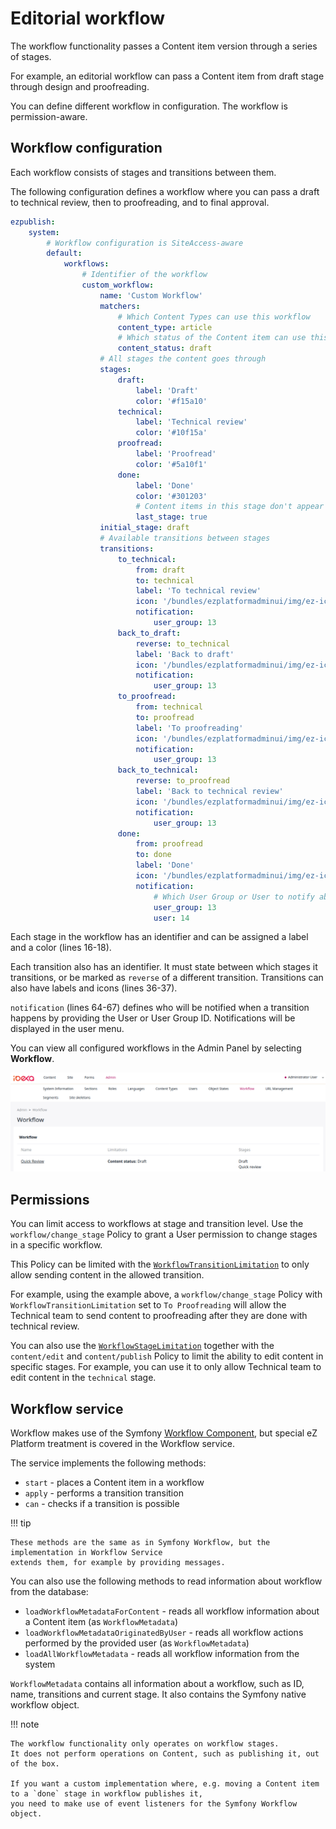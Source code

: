 # Editorial workflow

The workflow functionality passes a Content item version through a series of stages.

For example, an editorial workflow can pass a Content item from draft stage through design and proofreading.

You can define different workflow in configuration. The workflow is permission-aware.

## Workflow configuration

Each workflow consists of stages and transitions between them.

The following configuration defines a workflow where you can pass a draft to technical review, then to proofreading, and to final approval.

``` yaml hl_lines="16 17 18 33 34 35 36 37 64 65 66 67"
ezpublish:
    system:
        # Workflow configuration is SiteAccess-aware
        default:
            workflows:
                # Identifier of the workflow
                custom_workflow:
                    name: 'Custom Workflow'
                    matchers:
                        # Which Content Types can use this workflow
                        content_type: article
                        # Which status of the Content item can use this workflow. Available statuses are draft and published.
                        content_status: draft
                    # All stages the content goes through
                    stages:
                        draft:
                            label: 'Draft'
                            color: '#f15a10'
                        technical:
                            label: 'Technical review'
                            color: '#10f15a'
                        proofread:
                            label: 'Proofread'
                            color: '#5a10f1'
                        done:
                            label: 'Done'
                            color: '#301203'
                            # Content items in this stage don't appear on the Dashboard and in Review Queue.
                            last_stage: true
                    initial_stage: draft
                    # Available transitions between stages
                    transitions:
                        to_technical:
                            from: draft
                            to: technical
                            label: 'To technical review'
                            icon: '/bundles/ezplatformadminui/img/ez-icons.svg#comment'
                            notification:
                                user_group: 13
                        back_to_draft:
                            reverse: to_technical
                            label: 'Back to draft'
                            icon: '/bundles/ezplatformadminui/img/ez-icons.svg#comment'
                            notification:
                                user_group: 13
                        to_proofread:
                            from: technical
                            to: proofread
                            label: 'To proofreading'
                            icon: '/bundles/ezplatformadminui/img/ez-icons.svg#comment'
                            notification:
                                user_group: 13
                        back_to_technical:
                            reverse: to_proofread
                            label: 'Back to technical review'
                            icon: '/bundles/ezplatformadminui/img/ez-icons.svg#comment'
                            notification:
                                user_group: 13
                        done:
                            from: proofread
                            to: done
                            label: 'Done'
                            icon: '/bundles/ezplatformadminui/img/ez-icons.svg#comment'
                            notification:
                                # Which User Group or User to notify about this transition
                                user_group: 13
                                user: 14
```

Each stage in the workflow has an identifier and can be assigned a label and a color (lines 16-18).

Each transition also has an identifier. It must state between which stages it transitions, or be marked as `reverse` of a different transition.
Transitions can also have labels and icons (lines 36-37).

`notification` (lines 64-67) defines who will be notified when a transition happens by providing the User or User Group ID.
Notifications will be displayed in the user menu.

You can view all configured workflows in the Admin Panel by selecting **Workflow**.

![Workflow in Admin Panel](img/workflow_panel.png)

## Permissions

You can limit access to workflows at stage and transition level.
Use the `workflow/change_stage` Policy to grant a User permission to change stages in a specific workflow.

This Policy can be limited with the [`WorkflowTransitionLimitation`](limitations.md#workflowtransitionlimitation) to only allow sending content in the allowed transition.

For example, using the example above, a `workflow/change_stage` Policy with `WorkflowTransitionLimitation` set to `To Proofreading`
will allow the Technical team to send content to proofreading after they are done with technical review.

You can also use the [`WorkflowStageLimitation`](limitations.md#workflowstagelimitation) together with the `content/edit` and `content/publish` Policy to limit the ability to edit content in specific stages.
For example, you can use it to only allow Technical team to edit content in the `technical` stage.

## Workflow service

Workflow makes use of the Symfony [Workflow Component](https://symfony.com/doc/3.4/components/workflow.html),
but special eZ Platform treatment is covered in the Workflow service.

The service implements the following methods:

- `start` - places a Content item in a workflow
- `apply` - performs a transition transition
- `can` - checks if a transition is possible

!!! tip

    These methods are the same as in Symfony Workflow, but the implementation in Workflow Service
    extends them, for example by providing messages.

You can also use the following methods to read information about workflow from the database:

- `loadWorkflowMetadataForContent` - reads all workflow information about a Content item (as `WorkflowMetadata`)
- `loadWorkflowMetadataOriginatedByUser` - reads all workflow actions performed by the provided user (as `WorkflowMetadata`)
- `loadAllWorkflowMetadata` - reads all workflow information from the system

`WorkflowMetadata` contains all information about a workflow, such as ID, name, transitions and current stage.
It also contains the Symfony native workflow object.

!!! note

    The workflow functionality only operates on workflow stages.
    It does not perform operations on Content, such as publishing it, out of the box.

    If you want a custom implementation where, e.g. moving a Content item to a `done` stage in workflow publishes it,
    you need to make use of event listeners for the Symfony Workflow object.
